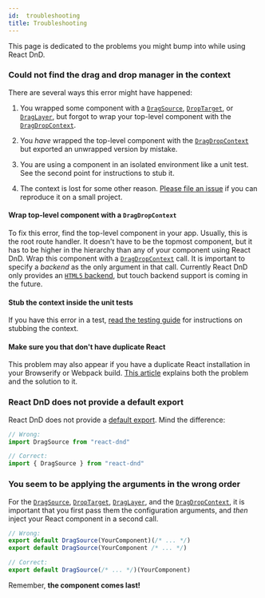 ```yaml
---
id:  troubleshooting
title: Troubleshooting
---
```


This page is dedicated to the problems you might bump into while using React DnD.

<!-- Do not edit title. It is referenced from the code. -->

### Could not find the drag and drop manager in the context

There are several ways this error might have happened:

1. You wrapped some component with a [`DragSource`](/docs/api/drag-source), [`DropTarget`](/docs/api/drop-target), or [`DragLayer`](/docs/api/drag-layer), but forgot to wrap your top-level component with the [`DragDropContext`](/docs/api/drag-drop-context).

2. You _have_ wrapped the top-level component with the [`DragDropContext`](/docs/api/drag-drop-context) but exported an unwrapped version by mistake.

3. You are using a component in an isolated environment like a unit test. See the second point for instructions to stub it.

4. The context is lost for some other reason. [Please file an issue](https://github.com/react-dnd/react-dnd/issues/new) if you can reproduce it on a small project.

#### Wrap top-level component with a `DragDropContext`

To fix this error, find the top-level component in your app. Usually, this is the root route handler. It doesn't have to be the topmost component, but it has to be higher in the hierarchy than any of your component using React DnD. Wrap this component with a [`DragDropContext`](/docs/api/drag-drop-context) call. It is important to specify a _backend_ as the only argument in that call. Currently React DnD only provides an [`HTML5` backend](/docs/backends/html5), but touch backend support is coming in the future.

#### Stub the context inside the unit tests

If you have this error in a test, [read the testing guide](/docs/testing) for instructions on stubbing the context.

#### Make sure you that don't have duplicate React

This problem may also appear if you have a duplicate React installation in your Browserify or Webpack build. [This article](https://medium.com/@dan_abramov/two-weird-tricks-that-fix-react-7cf9bbdef375) explains both the problem and the solution to it.

### React DnD does not provide a default export

React DnD does not provide a [default export](http://www.2ality.com/2014/09/es6-modules-final.html).
Mind the difference:

```jsx
// Wrong:
import DragSource from "react-dnd"

// Correct:
import { DragSource } from "react-dnd"
```

### You seem to be applying the arguments in the wrong order

For the [`DragSource`](/docs/api/drag-source), [`DropTarget`](/docs/api/drop-target), [`DragLayer`](/docs/api/drag-layer), and the [`DragDropContext`](/docs/api/drag-drop-context), it is important that you first pass them the configuration arguments, and _then_ inject your React component in a second call.

```jsx
// Wrong:
export default DragSource(YourComponent)(/* ... */)
export default DragSource(YourComponent /* ... */)

// Correct:
export default DragSource(/* ... */)(YourComponent)
```

Remember, **the component comes last!**
